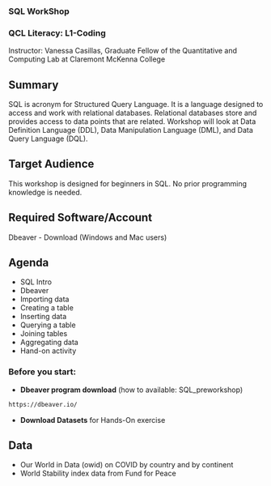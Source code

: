 ### **SQL WorkShop**

### **QCL Literacy: L1-Coding**
Instructor: Vanessa Casillas, Graduate Fellow of the Quantitative and Computing Lab at Claremont McKenna College

## **Summary**
SQL is acronym for Structured Query Language. It is a language designed to access and work with relational databases. Relational databases store and provides access to data points that are related. Workshop will look at Data Definition Language (DDL), Data Manipulation Language (DML), and Data Query Language (DQL).

## **Target Audience**
This workshop is designed for beginners in SQL. No prior programming knowledge is needed.

## **Required Software/Account**
Dbeaver - Download (Windows and Mac users)

## **Agenda**
 - SQL Intro 
 - Dbeaver
 - Importing data
 - Creating a table 
 - Inserting data 
 - Querying a table 
 - Joining tables
 - Aggregating data
 - Hand-on activity

### Before you start:
  - **Dbeaver program download** (how to available: SQL_preworkshop)
  ```bash
  https://dbeaver.io/
  ```
  - **Download Datasets** for Hands-On exercise
 
## **Data**
  - Our World in Data (owid) on COVID by country and by continent 
  - World Stability index data from Fund for Peace

  
